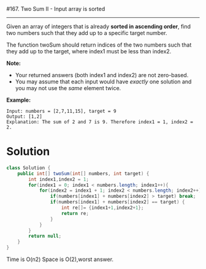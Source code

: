 #167. Two Sum II - Input array is sorted

------

Given an array of integers that is already **sorted in ascending order**, find two numbers such that they add up to a specific target number.

The function twoSum should return indices of the two numbers such that they add up to the target, where index1 must be less than index2.

**Note:**

- Your returned answers (both index1 and index2) are not zero-based.
- You may assume that each input would have *exactly* one solution and you may not use the *same* element twice.

**Example:**

```
Input: numbers = [2,7,11,15], target = 9
Output: [1,2]
Explanation: The sum of 2 and 7 is 9. Therefore index1 = 1, index2 = 2.
```

# Solution

```java
class Solution {
    public int[] twoSum(int[] numbers, int target) {
        int index1,index2 = 1;
        for(index1 = 0; index1 < numbers.length; index1++){
            for(index2 = index1 + 1; index2 < numbers.length; index2++) {
                if(numbers[index1] + numbers[index2] > target) break;
                if(numbers[index1] + numbers[index2] == target) {
                    int re[]= {index1+1,index2+1};
                    return re;
                }
            }
        }
        return null;
    }
}
```

Time is O(n2) Space is O(2),worst answer.